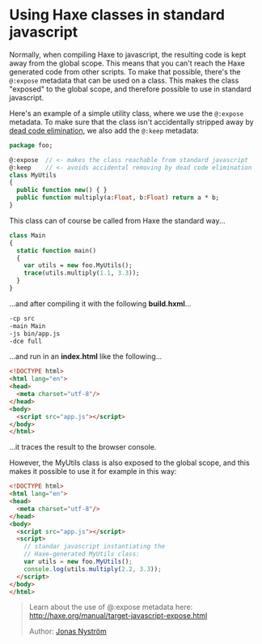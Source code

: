 [tags]: / "javascript,dead-code-elimination,libraries"

# Using Haxe classes in standard javascript

Normally, when compiling Haxe to javascript, the resulting code is kept away from the global scope. This means that you can't reach the Haxe generated code from other scripts. 
To make that possible, there's the ```@:expose``` metadata that can be used on a class. This makes the class "exposed" to the global scope, and therefore possible to use in standard javascript.

Here's an example of a simple utility class, where we use the ```@:expose``` metadata. To make sure that the class isn't accidentally stripped away by [dead code elimination](http://haxe.org/manual/cr-dce.html), we also add the ```@:keep``` metadata:
	
```haxe
package foo;

@:expose  // <- makes the class reachable from standard javascript
@:keep    // <- avoids accidental removing by dead code elimination
class MyUtils 
{
  public function new() { }	
  public function multiply(a:Float, b:Float) return a * b;
}
```

This class can of course be called from Haxe the standard way...
```haxe
class Main 
{
  static function main() 
  {
    var utils = new foo.MyUtils();
    trace(utils.multiply(1.1, 3.3));		
  }	
}	
```
...and after compiling it with the following **build.hxml**...
```haxe
-cp src
-main Main
-js bin/app.js
-dce full
```
...and run in an **index.html** like the following...

```html
<!DOCTYPE html>
<html lang="en">
<head>
  <meta charset="utf-8"/>
</head>
<body>
  <script src="app.js"></script>
</body>
</html>
```
...it traces the result to the browser console.

However, the MyUtils class is also exposed to the global scope, and this makes it possible to use it for example in this way:
```html
<!DOCTYPE html>
<html lang="en">
<head>
  <meta charset="utf-8"/>
</head>
<body>
  <script src="app.js"></script>
  <script>		
    // standar javascript instantiating the 
    // Haxe-generated MyUtils class:
    var utils = new foo.MyUtils();
    console.log(utils.multiply(2.2, 3.3));			
  </script>
</body>
</html>
```


> Learn about the use of @:expose metadata here: <http://haxe.org/manual/target-javascript-expose.html>
> 
> Author: [Jonas Nyström](https://github.com/cambiata)


